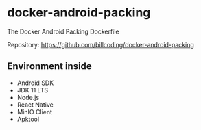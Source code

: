 # docker-android-packing
The Docker Android Packing Dockerfile

Repository: https://github.com/billcoding/docker-android-packing

Environment inside
---
- Android SDK
- JDK 11 LTS
- Node.js
- React Native
- MinIO Client
- Apktool